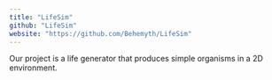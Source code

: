 ```yaml
---
title: "LifeSim"
github: "LifeSim"
website: "https://github.com/Behemyth/LifeSim"
---
```


Our project is a life generator that produces simple organisms in a 2D environment.
